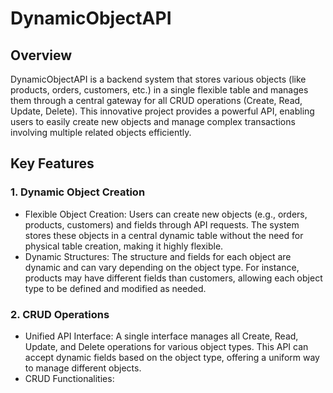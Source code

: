 # DynamicObjectAPI

## Overview

DynamicObjectAPI is a backend system that stores various objects (like products, orders, customers, etc.) in a single flexible table and manages them through a central gateway for all CRUD operations (Create, Read, Update, Delete). This innovative project provides a powerful API, enabling users to easily create new objects and manage complex transactions involving multiple related objects efficiently.

## Key Features 

### 1. Dynamic Object Creation
- Flexible Object Creation: Users can create new objects (e.g., orders, products, customers) and fields through API requests. The system stores these objects in a central dynamic table without the need for physical table creation, making it highly flexible.
- Dynamic Structures: The structure and fields for each object are dynamic and can vary depending on the object type. For instance, products may have different fields than customers, allowing each object type to be defined and modified as needed.

### 2. CRUD Operations
- Unified API Interface: A single interface manages all Create, Read, Update, and Delete operations for various object types. This API can accept dynamic fields based on the object type, offering a uniform way to manage different objects.
- CRUD Functionalities:
